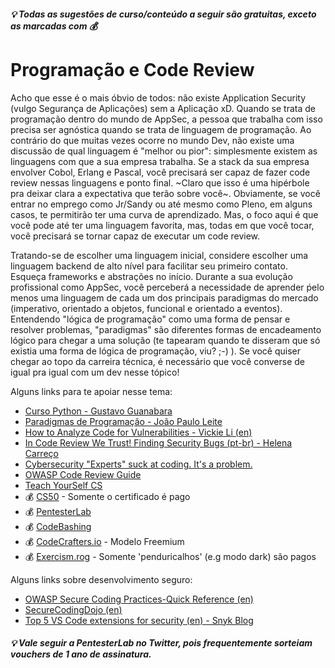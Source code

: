 ##### 💡 Todas as sugestões de curso/conteúdo a seguir são gratuitas, exceto as marcadas com 💰

# Programação e Code Review
Acho que esse é o mais óbvio de todos: não existe Application Security (vulgo Segurança de Aplicações) sem a Aplicação xD. Quando se trata de programação dentro do mundo de AppSec, a pessoa que trabalha com isso precisa ser agnóstica quando se trata de linguagem de programação. Ao contrário do que muitas vezes ocorre no mundo Dev, não existe uma discussão de qual linguagem é "melhor ou pior": simplesmente existem as linguagens com que a sua empresa trabalha. Se a stack da sua empresa envolver Cobol, Erlang e Pascal, você precisará ser capaz de fazer code review nessas linguagens e ponto final. ~Claro que isso é uma hipérbole pra deixar clara a expectativa que terão sobre você~. Obviamente, se você entrar no emprego como Jr/Sandy ou até mesmo como Pleno, em alguns casos, te permitirão ter uma curva de aprendizado. Mas, o foco aqui é que você pode até ter uma linguagem favorita, mas, todas em que você tocar, você precisará se tornar capaz de executar um code review.

Tratando-se de escolher uma linguagem inicial, considere escolher uma linguagem backend de alto nível para facilitar seu primeiro contato. Esqueça frameworks e abstrações no início. Durante a sua evolução profissional como AppSec, você perceberá a necessidade de aprender ṕelo menos uma linguagem de cada um dos principais paradigmas do mercado (imperativo, orientado a objetos, funcional e orientado a eventos). Entendendo "lógica de programação" como uma forma de pensar e resolver problemas, "paradigmas" são diferentes formas de encadeamento lógico para chegar a uma solução (te tapearam quando te disseram que só existia uma forma de lógica de programação, viu? ;-) ). Se você quiser chegar ao topo da carreira técnica, é necessário que você converse de igual pra igual com um dev nesse tópico!

Alguns links para te apoiar nesse tema:
- [Curso Python - Gustavo Guanabara](https://www.youtube.com/watch?v=S9uPNppGsGo&list=PLHz_AreHm4dlKP6QQCekuIPky1CiwmdI6&index=1)
- [Paradigmas de Programação - João Paulo Leite](https://www.youtube.com/playlist?list=PLsri1g4fxrjuf6UCYHqCmqsfXR4gofAFH)
- [How to Analyze Code for Vulnerabilities - Vickie Li (en)](https://www.youtube.com/watch?v=A8CNysN-lOM)
- [In Code Review We Trust! Finding Security Bugs (pt-br) - Helena Carreço](https://www.youtube.com/watch?v=gewNYKjYybA&t=5586s)
- [Cybersecurity "Experts" suck at coding. It's a problem.](https://www.youtube.com/watch?v=bJk_NThPbyE)
- [OWASP Code Review Guide](https://owasp.org/www-project-code-review-guide/)
- [Teach YourSelf CS](https://teachyourselfcs.com/)
- 💰 [CS50](https://www.harvardonline.harvard.edu/course/cs50-introduction-computer-science) - Somente o certificado é pago
- 💰 [PentesterLab](https://pentesterlab.com/)
- 💰 [CodeBashing](https://www.codebashing.com/)
- 💰 [CodeCrafters.io](https://app.codecrafters.io/catalog) - Modelo Freemium
- 💰 [Exercism.rog](https://exercism.org) - Somente 'penduricalhos' (e.g modo dark) são pagos

Alguns links sobre desenvolvimento seguro:
- [OWASP Secure Coding Practices-Quick Reference (en)](https://owasp.org/www-project-secure-coding-practices-quick-reference-guide/)
- [SecureCodingDojo (en)](https://owasp.org/SecureCodingDojo/)
- [Top 5 VS Code extensions for security (en) - Snyk Blog](https://snyk.io/pt-BR/blog/top-5-vs-code-extensions-security/)
##### 💡 Vale seguir a PentesterLab no Twitter, pois frequentemente sorteiam vouchers de 1 ano de assinatura.
